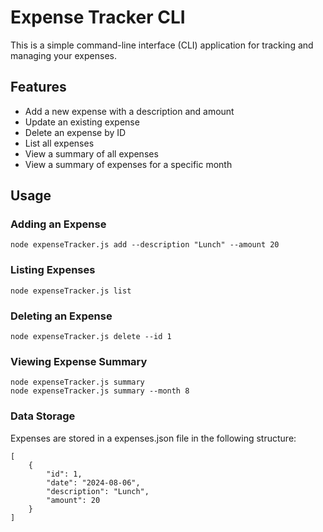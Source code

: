 # Expense Tracker CLI

This is a simple command-line interface (CLI) application for tracking and managing your expenses.

## Features

- Add a new expense with a description and amount
- Update an existing expense
- Delete an expense by ID
- List all expenses
- View a summary of all expenses
- View a summary of expenses for a specific month

## Usage

### Adding an Expense
```
node expenseTracker.js add --description "Lunch" --amount 20

```

### Listing Expenses
```
node expenseTracker.js list
```
### Deleting an Expense
```
node expenseTracker.js delete --id 1

```

### Viewing Expense Summary
```
node expenseTracker.js summary
node expenseTracker.js summary --month 8
```
### Data Storage
Expenses are stored in a expenses.json file in the following structure:
```
[
    {
        "id": 1,
        "date": "2024-08-06",
        "description": "Lunch",
        "amount": 20
    }
]
```


